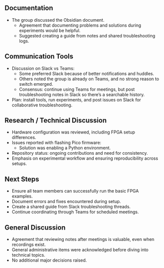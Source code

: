 ## Documentation

- The group discussed the Obsidian document.
    - Agreement that documenting problems and solutions during experiments would be helpful.
    - Suggested creating a guide from notes and shared troubleshooting logs.
## Communication Tools

- Discussion on Slack vs Teams:
    - Some preferred Slack because of better notifications and huddles.
    - Others noted the group is already on Teams, and no strong reason to switch emerged.
    - Consensus: continue using Teams for meetings, but post troubleshooting notes in Slack so there’s a searchable history.
- Plan: install tools, run experiments, and post issues on Slack for collaborative troubleshooting.

## Research / Technical Discussion

- Hardware configuration was reviewed, including FPGA setup differences.
- Issues reported with flashing Pico firmware:
    - Solution was enabling a Python environment.
- Repository status: ongoing contributions and need for consistency.
- Emphasis on experimental workflow and ensuring reproducibility across setups.

## Next Steps

- Ensure all team members can successfully run the basic FPGA examples.
- Document errors and fixes encountered during setup.
- Create a shared guide from Slack troubleshooting threads.
- Continue coordinating through Teams for scheduled meetings.

## General Discussion

- Agreement that reviewing notes after meetings is valuable, even when recordings exist.
- General administrative items were acknowledged before diving into technical topics.
- No additional major decisions raised.